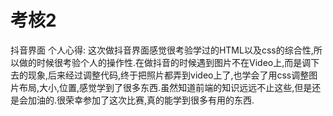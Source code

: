 # 考核2
抖音界面
个人心得:
这次做抖音界面感觉很考验学过的HTML以及css的综合性,所以做的时候很考验个人的操作性.在做抖音的时候遇到图片不在Video上,而是调下去的现象,后来经过调整代码,终于把照片都弄到video上了,也学会了用css调整图片布局,大小,位置,感觉学到了很多东西.虽然知道前端的知识远远不止这些,但是还是会加油的.很荣幸参加了这次比赛,真的能学到很多有用的东西.
